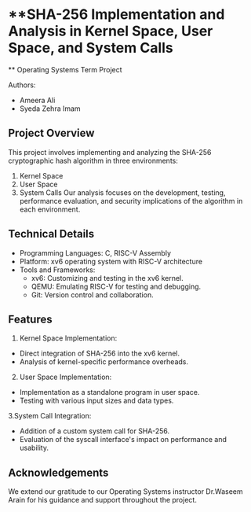 # **SHA-256 Implementation and Analysis in Kernel Space, User Space, and System Calls
**
Operating Systems Term Project

Authors:
- Ameera Ali
- Syeda Zehra Imam
  
## **Project Overview**
This project involves implementing and analyzing the SHA-256 cryptographic hash algorithm in three environments:

1. Kernel Space
2. User Space
3. System Calls
Our analysis focuses on the development, testing, performance evaluation, and security implications of the algorithm in each environment.

## **Technical Details**
- Programming Languages: C, RISC-V Assembly
- Platform: xv6 operating system with RISC-V architecture
- Tools and Frameworks:
  - xv6: Customizing and testing in the xv6 kernel.
  - QEMU: Emulating RISC-V for testing and debugging.
  - Git: Version control and collaboration.
  
## **Features**
1. Kernel Space Implementation:
  - Direct integration of SHA-256 into the xv6 kernel.
  - Analysis of kernel-specific performance overheads.

2. User Space Implementation:
  - Implementation as a standalone program in user space.
  - Testing with various input sizes and data types.

3.System Call Integration:
  - Addition of a custom system call for SHA-256.
  - Evaluation of the syscall interface's impact on performance and usability.
  
## **Acknowledgements**
We extend our gratitude to our Operating Systems instructor Dr.Waseem Arain for his guidance and support throughout the project.
